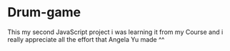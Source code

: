 # Drum-game

This my second JavaScript project i was learning it from my Course and i really appreciate all the effort that Angela Yu made ^^
